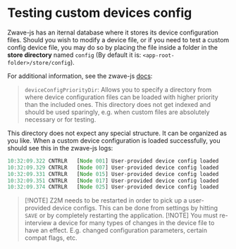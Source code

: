 # Testing custom devices config

Zwave-js has an iternal database where it stores its device configuration files. Should you wish to modify a device file, or if you need to test a custom config device file, you may do so by placing the file inside a folder in the **store directory** named `config` (By default it is: `<app-root-folder>/store/config`).

For additional information, see the zwave-js [docs](https://zwave-js.github.io/node-zwave-js/#/api/driver?id=zwaveoptions):

> `deviceConfigPriorityDir`: Allows you to specify a directory from where device configuration files can be loaded with higher priority than the included ones. This directory does not get indexed and should be used sparingly, e.g. when custom files are absolutely necessary or for testing.

This directory does not expect any special structure. It can be organized as you like. When a custom device configuration is loaded successfully, you should see this in the zwave-js logs:

```js
10:32:09.322 CNTRLR   [Node 001] User-provided device config loaded
10:32:09.329 CNTRLR   [Node 007] User-provided device config loaded
10:32:09.331 CNTRLR   [Node 015] User-provided device config loaded
10:32:09.351 CNTRLR   [Node 017] User-provided device config loaded
10:32:09.374 CNTRLR   [Node 025] User-provided device config loaded
```

> [!NOTE] Z2M needs to be restarted in order to pick up a user-provided device configs. This can be done from settings by hitting `SAVE` or by completely restarting the application.
> [!NOTE] You must re-interview a device for many types of changes in the device file to have an effect. E.g. changed configuration parameters, certain compat flags, etc.
